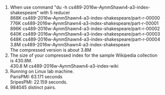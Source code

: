 <ol>
<li>When use command "du -h cs489-2016w-AynmShawn4-a3-index-shakespeare" with 5 reducer
<br>868K	cs489-2016w-AynmShawn4-a3-index-shakespeare/part-r-00000
<br>776K	cs489-2016w-AynmShawn4-a3-index-shakespeare/part-r-00001
<br>896K	cs489-2016w-AynmShawn4-a3-index-shakespeare/part-r-00002
<br>640K	cs489-2016w-AynmShawn4-a3-index-shakespeare/part-r-00003
<br>648K	cs489-2016w-AynmShawn4-a3-index-shakespeare/part-r-00004
<br>3.8M	cs489-2016w-AynmShawn4-a3-index-shakespeare
<br>The compressed version is about 3.8M
    

</li>

<li>The size of your compressed index for the sample Wikipedia collection is 430.8M.
<br>430.8 M  cs489-2016w-AynmShawn4-a3-index-wiki
<li>Running on Linux lab machine. <br>
    ParisPMI:  63.171 seconds <br>
    SripesPMI: 22.159 seconds.</li>

<li>984045 distinct pairs.</li>



</ol>

